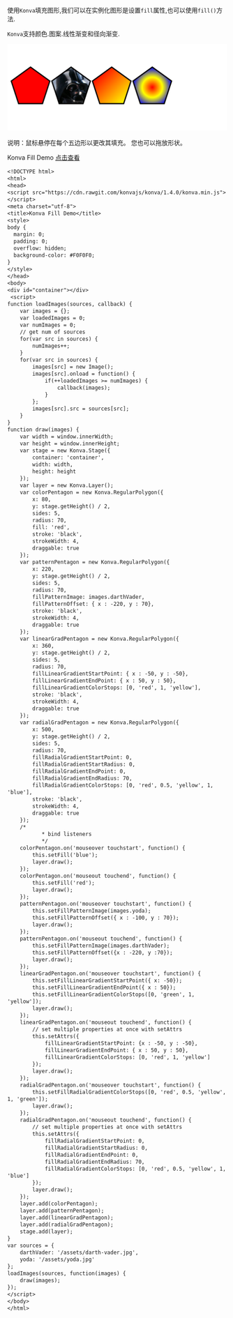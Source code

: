 使用`Konva`填充图形,我们可以在实例化图形是设置`fill`属性,也可以使用`fill()`方法.

`Konva`支持颜色.图案.线性渐变和径向渐变.

![](images/fill.png)  

说明：鼠标悬停在每个五边形以更改其填充。 您也可以拖放形状。

Konva Fill Demo   [点击查看](https://konvajs.github.io/downloads/code/styling/Fill.html)   


    <!DOCTYPE html>
    <html>
    <head>
    <script src="https://cdn.rawgit.com/konvajs/konva/1.4.0/konva.min.js"></script>
    <meta charset="utf-8">
    <title>Konva Fill Demo</title>
    <style>
    body {
      margin: 0;
      padding: 0;
      overflow: hidden;
      background-color: #F0F0F0;
    }
    </style>
    </head>
    <body>
    <div id="container"></div>
     <script>
    function loadImages(sources, callback) {
        var images = {};
        var loadedImages = 0;
        var numImages = 0;
        // get num of sources
        for(var src in sources) {
            numImages++;
        }
        for(var src in sources) {
            images[src] = new Image();
            images[src].onload = function() {
                if(++loadedImages >= numImages) {
                    callback(images);
                }
            };
            images[src].src = sources[src];
        }
    }
    function draw(images) {
        var width = window.innerWidth;
        var height = window.innerHeight;
        var stage = new Konva.Stage({
            container: 'container',
            width: width,
            height: height
        });
        var layer = new Konva.Layer();
        var colorPentagon = new Konva.RegularPolygon({
            x: 80,
            y: stage.getHeight() / 2,
            sides: 5,
            radius: 70,
            fill: 'red',
            stroke: 'black',
            strokeWidth: 4,
            draggable: true
        });
        var patternPentagon = new Konva.RegularPolygon({
            x: 220,
            y: stage.getHeight() / 2,
            sides: 5,
            radius: 70,
            fillPatternImage: images.darthVader,
            fillPatternOffset: { x : -220, y : 70},
            stroke: 'black',
            strokeWidth: 4,
            draggable: true
        });
        var linearGradPentagon = new Konva.RegularPolygon({
            x: 360,
            y: stage.getHeight() / 2,
            sides: 5,
            radius: 70,
            fillLinearGradientStartPoint: { x : -50, y : -50},
            fillLinearGradientEndPoint: { x : 50, y : 50},
            fillLinearGradientColorStops: [0, 'red', 1, 'yellow'],
            stroke: 'black',
            strokeWidth: 4,
            draggable: true
        });
        var radialGradPentagon = new Konva.RegularPolygon({
            x: 500,
            y: stage.getHeight() / 2,
            sides: 5,
            radius: 70,
            fillRadialGradientStartPoint: 0,
            fillRadialGradientStartRadius: 0,
            fillRadialGradientEndPoint: 0,
            fillRadialGradientEndRadius: 70,
            fillRadialGradientColorStops: [0, 'red', 0.5, 'yellow', 1, 'blue'],
            stroke: 'black',
            strokeWidth: 4,
            draggable: true
        });
        /*
               * bind listeners
               */
        colorPentagon.on('mouseover touchstart', function() {
            this.setFill('blue');
            layer.draw();
        });
        colorPentagon.on('mouseout touchend', function() {
            this.setFill('red');
            layer.draw();
        });
        patternPentagon.on('mouseover touchstart', function() {
            this.setFillPatternImage(images.yoda);
            this.setFillPatternOffset({ x : -100, y : 70});
            layer.draw();
        });
        patternPentagon.on('mouseout touchend', function() {
            this.setFillPatternImage(images.darthVader);
            this.setFillPatternOffset({x : -220, y :70});
            layer.draw();
        });
        linearGradPentagon.on('mouseover touchstart', function() {
            this.setFillLinearGradientStartPoint({ x: -50});
            this.setFillLinearGradientEndPoint({ x : 50});
            this.setFillLinearGradientColorStops([0, 'green', 1, 'yellow']);
            layer.draw();
        });
        linearGradPentagon.on('mouseout touchend', function() {
            // set multiple properties at once with setAttrs
            this.setAttrs({
                fillLinearGradientStartPoint: {x : -50, y : -50},
                fillLinearGradientEndPoint: { x : 50, y : 50},
                fillLinearGradientColorStops: [0, 'red', 1, 'yellow']
            });
            layer.draw();
        });
        radialGradPentagon.on('mouseover touchstart', function() {
            this.setFillRadialGradientColorStops([0, 'red', 0.5, 'yellow', 1, 'green']);
            layer.draw();
        });
        radialGradPentagon.on('mouseout touchend', function() {
            // set multiple properties at once with setAttrs
            this.setAttrs({
                fillRadialGradientStartPoint: 0,
                fillRadialGradientStartRadius: 0,
                fillRadialGradientEndPoint: 0,
                fillRadialGradientEndRadius: 70,
                fillRadialGradientColorStops: [0, 'red', 0.5, 'yellow', 1, 'blue']
            });
            layer.draw();
        });
        layer.add(colorPentagon);
        layer.add(patternPentagon);
        layer.add(linearGradPentagon);
        layer.add(radialGradPentagon);
        stage.add(layer);
    }
    var sources = {
        darthVader: '/assets/darth-vader.jpg',
        yoda: '/assets/yoda.jpg'
    };
    loadImages(sources, function(images) {
        draw(images);
    });
    </script>
    </body>
    </html>